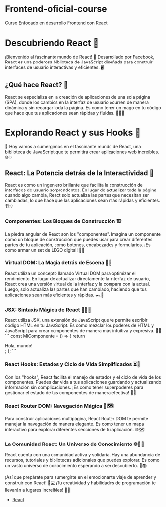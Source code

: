 # Frontend-oficial-course
Curso Enfocado en desarrollo Frontend con React

# Descubriendo React 🚀
¡Bienvenido al fascinante mundo de React! 🌟 Desarrollado por Facebook, React es una poderosa biblioteca de JavaScript diseñada para construir interfaces de usuario interactivas y eficientes. 🖥️

## ¿Qué hace React? 🤔
React se especializa en la creación de aplicaciones de una sola página (SPA), donde los cambios en la interfaz de usuario ocurren de manera dinámica y sin recargar toda la página. Es como tener un mago en tu código que hace que tus aplicaciones sean rápidas y fluidas. 🧙‍♂️✨

# Explorando React y sus Hooks 🚀

👋 Hoy vamos a sumergirnos en el fascinante mundo de React, una biblioteca de JavaScript que te permitirá crear aplicaciones web increíbles. 🌐✨

## React: La Potencia detrás de la Interactividad 🚀

React es como un ingeniero brillante que facilita la construcción de interfaces de usuario sorprendentes. En lugar de actualizar toda la página cuando algo cambia, React solo actualiza las partes que necesitan ser cambiadas, lo que hace que las aplicaciones sean más rápidas y eficientes. 🏗️💡


### Componentes: Los Bloques de Construcción 🏗️
La piedra angular de React son los "componentes". Imagina un componente como un bloque de construcción que puedes usar para crear diferentes partes de tu aplicación, como botones, encabezados y formularios. ¡Es como armar un set de LEGO digital! 🧩👷

### Virtual DOM: La Magia detrás de Escena 🎩✨
React utiliza un concepto llamado Virtual DOM para optimizar el rendimiento. En lugar de actualizar directamente la interfaz de usuario, React crea una versión virtual de la interfaz y la compara con la actual. Luego, solo actualiza las partes que han cambiado, haciendo que tus aplicaciones sean más eficientes y rápidas. 🏎️💨

### JSX: Sintaxis Mágica de React 🧙‍♀️📝
React utiliza JSX, una extensión de JavaScript que te permite escribir código HTML en tu JavaScript. Es como mezclar los poderes de HTML y JavaScript para crear componentes de manera más intuitiva y expresiva. 🚀🧠
´´´
const MiComponente = () => {
  return <div>Hola, mundo!</div>;
};
´´´
### React Hooks: Estados y Ciclo de Vida Simplificados ⏳🔄
Con los "hooks", React facilita el manejo de estados y el ciclo de vida de los componentes. Puedes dar vida a tus aplicaciones guardando y actualizando información sin complicaciones. ¡Es como tener superpoderes para gestionar el estado de tus componentes de manera efectiva! 💪🔄

### React Router DOM: Navegación Mágica 🚪🗺️
Para construir aplicaciones multipágina, React Router DOM te permite manejar la navegación de manera elegante. Es como tener un mapa interactivo para explorar diferentes secciones de tu aplicación. 🌐🗺️

### La Comunidad React: Un Universo de Conocimiento 🌐👩‍💻
React cuenta con una comunidad activa y solidaria. Hay una abundancia de recursos, tutoriales y bibliotecas adicionales que puedes explorar. Es como un vasto universo de conocimiento esperando a ser descubierto. 🌌📚

¡Así que prepárate para sumergirte en el emocionante viaje de aprender y construir con React! 🚀💻 ¡Tu creatividad y habilidades de programación te llevarán a lugares increíbles! 🌈✨


- [React](https://es.react.dev/learn)

